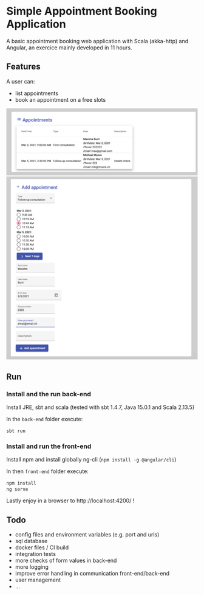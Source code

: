 # Simple Appointment Booking Application
A basic appointment booking web application with Scala (akka-http) and Angular, an exercice mainly developed in 11 hours.

## Features
A user can:
- list appointments
- book an appointment on a free slots

![list appointments](./img/list.png)
![book an appointment](./img/add.png)

## Run

### Install and the run back-end
Install JRE, sbt and scala (tested with sbt 1.4.7, Java 15.0.1 and Scala 2.13.5)

In the `back-end` folder execute:
```
sbt run
```


### Install and run the front-end
Install npm and install globally ng-cli (`npm install -g @angular/cli`)

In then `front-end` folder execute:
```
npm install
ng serve
```

Lastly enjoy in a browser to http://localhost:4200/ !

## Todo
- config files and environment variables (e.g. port and urls)
- sql database
- docker files / CI build
- integration tests
- more checks of form values in back-end
- more logging
- improve error handling in communication front-end/back-end
- user management
- ...


